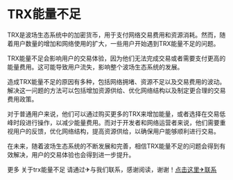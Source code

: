 # TRX能量不足

TRX是波场生态系统中的加密货币，用于支付网络交易费用和资源消耗。然而，随着用户数量的增加和网络使用的扩大，一些用户开始遇到TRX能量不足的问题。

TRX能量不足会影响用户的交易体验，因为他们无法完成交易或者需要支付更高的能量费用。这可能导致用户流失，影响整个波场生态系统的发展。

造成TRX能量不足的原因有多种，包括网络拥堵、资源不足以及交易费用的波动。解决这一问题的方法可以包括增加资源供给、优化网络结构以及制定更合理的交易费用政策。

对于普通用户来说，他们可以通过购买更多的TRX来增加能量，或者选择在交易低峰时段进行操作，以减少能量费用。而对于开发者和网络运营者来说，他们需要重视用户的反馈，优化网络结构，提高资源供给，以确保用户能够顺利进行交易。

在未来，随着波场生态系统的不断发展和完善，相信TRX能量不足的问题会得到有效解决，用户的交易体验也会得到进一步提升。

更多 关于trx能量不足 请通过✈与我们联系，感谢阅读，谢谢！[点击这里✈联系](https://www.trx.tw)
